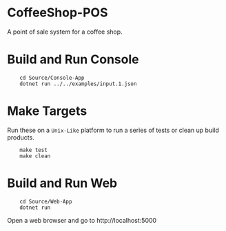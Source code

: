 # CoffeeShop-POS
A point of sale system for a coffee shop.

# Build and Run Console

        cd Source/Console-App
        dotnet run ../../examples/input.1.json

# Make Targets
Run these on a `Unix-Like` platform to run a series of tests or clean up build products.

        make test
        make clean

# Build and Run Web

        cd Source/Web-App
        dotnet run

Open a web browser and go to http://localhost:5000